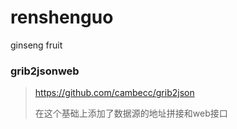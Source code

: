 # renshenguo
ginseng fruit

### grib2jsonweb

> https://github.com/cambecc/grib2json
>
> 在这个基础上添加了数据源的地址拼接和web接口